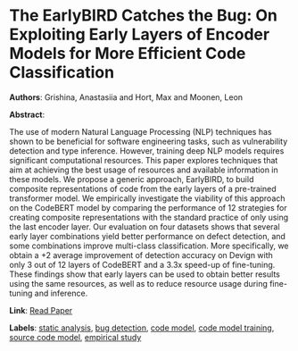 # The EarlyBIRD Catches the Bug: On Exploiting Early Layers of Encoder Models for More Efficient Code Classification

**Authors**: Grishina, Anastasiia and Hort, Max and Moonen, Leon

**Abstract**:

The use of modern Natural Language Processing (NLP) techniques has shown to be beneficial for software engineering tasks, such as vulnerability detection and type inference. However, training deep NLP models requires significant computational resources. This paper explores techniques that aim at achieving the best usage of resources and available information in these models.  We propose a generic approach, EarlyBIRD, to build composite representations of code from the early layers of a pre-trained transformer model. We empirically investigate the viability of this approach on the CodeBERT model by comparing the performance of 12 strategies for creating composite representations with the standard practice of only using the last encoder layer.  Our evaluation on four datasets shows that several early layer combinations yield better performance on defect detection, and some combinations improve multi-class classification. More specifically, we obtain a +2 average improvement of detection accuracy on Devign with only 3 out of 12 layers of CodeBERT and a 3.3x speed-up of fine-tuning. These findings show that early layers can be used to obtain better results using the same resources, as well as to reduce resource usage during fine-tuning and inference.

**Link**: [Read Paper](https://doi.org/10.1145/3611643.3616304)

**Labels**: [static analysis](../../labels/static_analysis.md), [bug detection](../../labels/bug_detection.md), [code model](../../labels/code_model.md), [code model training](../../labels/code_model_training.md), [source code model](../../labels/source_code_model.md), [empirical study](../../labels/empirical_study.md)
